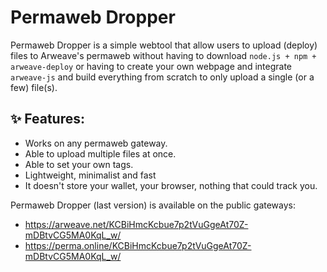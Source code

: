 # Permaweb Dropper
Permaweb Dropper is a simple webtool that allow users to upload (deploy) files to Arweave's permaweb without having to download `node.js + npm + arweave-deploy` or having to create your own webpage and integrate `arweave-js` and build everything from scratch to only upload a single (or a few) file(s).

## ✨ Features:
- Works on any permaweb gateway.
- Able to upload multiple files at once.
- Able to set your own tags.
- Lightweight, minimalist and fast
- It doesn't store your wallet, your browser, nothing that could track you.

Permaweb Dropper (last version) is available on the public gateways:
- https://arweave.net/KCBiHmcKcbue7p2tVuGgeAt70Z-mDBtvCG5MA0KqL_w/
- https://perma.online/KCBiHmcKcbue7p2tVuGgeAt70Z-mDBtvCG5MA0KqL_w/